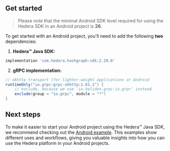 ## Get started

> Please note that the minimal Android SDK level required for using the Hedera SDK in an Android project is **26**.

To get started with an Android project, you'll need to add the following **two** dependencies:

1. **Hedera™ Java SDK:**
```groovy
implementation 'com.hedera.hashgraph:sdk:2.29.0'
```

2. **gRPC implementation:**
```groovy
// okhttp transport (for lighter-weight applications or Android
runtimeOnly("io.grpc:grpc-okhttp:1.61.1") {
    // exclude, because we use 'io.helidon.grpc:io.grpc' instead
    exclude(group = "io.grpc", module = "*")
}
```

## Next steps
To make it easier to start your Android project using the Hedera™ Java SDK,
we recommend checking out the [Android example](../../example-android/README.md).
This examples show different uses and workflows,
giving you valuable insights into how you can use the Hedera platform in your Android projects.
